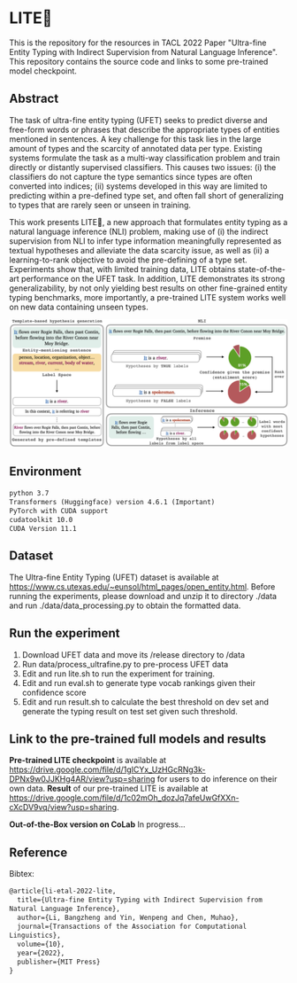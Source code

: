 # LITE:beers:
This is the repository for the resources in TACL 2022 Paper "Ultra-fine Entity Typing with Indirect Supervision from Natural Language Inference". This repository contains the source code and links to some pre-trained model checkpoint.

## Abstract
The task of ultra-fine entity typing (UFET) seeks to predict diverse and free-form words or phrases that describe the appropriate types of entities mentioned in sentences. A key challenge for this task lies in the large amount of types and the scarcity of annotated data per type. Existing systems formulate the task as a multi-way classification problem and train directly or distantly supervised classifiers. This causes two issues: 
  (i) the classifiers do not capture the type semantics since types are often converted into indices; (ii) systems developed in this way are limited to predicting within a pre-defined type set, and often fall short of generalizing to types that are rarely seen or unseen in training. 

This work presents LITE:beers:, a new approach that formulates entity typing as a natural language inference (NLI) problem, making use of (i) the indirect supervision from NLI to infer type information meaningfully represented as textual hypotheses and alleviate the data scarcity issue, as well as (ii) a learning-to-rank objective to avoid the pre-defining of a type set. Experiments show that, with limited training data, LITE obtains state-of-the-art performance on the UFET task. In addition, LITE demonstrates its strong generalizability, by not only yielding best results on other fine-grained entity typing benchmarks, more importantly, a  pre-trained LITE system works well on new data containing unseen types.

![Fig1 in paper](https://github.com/luka-group/lite/blob/main/readme/lite.png)

## Environment

    python 3.7
    Transformers (Huggingface) version 4.6.1 (Important)
    PyTorch with CUDA support
    cudatoolkit 10.0
    CUDA Version 11.1
  
## Dataset  
The Ultra-fine Entity Typing (UFET) dataset is available at https://www.cs.utexas.edu/~eunsol/html_pages/open_entity.html. Before running the experiments, please download and unzip it to directory ./data and run ./data/data_processing.py to obtain the formatted data.


## Run the experiment  
1. Download UFET data and move its /release directory to /data
2. Run data/process_ultrafine.py to pre-process UFET data
3. Edit and run lite.sh to run the experiment for training.
4. Edit and run eval.sh to generate type vocab rankings given their confidence score
5. Edit and run result.sh to calculate the best threshold on dev set and generate the typing result on test set given such threshold.


## Link to the pre-trained full models and results
**Pre-trained LITE checkpoint** is available at https://drive.google.com/file/d/1gICYx_UzHGcRNg3k-DPNx9w0JJKHg4AR/view?usp=sharing for users to do inference on their own data.
**Result** of our pre-trained LITE is available at https://drive.google.com/file/d/1c02mOh_dozJq7afeUwGfXXn-cXcDV9vq/view?usp=sharing.

**Out-of-the-Box version on CoLab**
In progress...

## Reference
Bibtex:
  
    @article{li-etal-2022-lite,
      title={Ultra-fine Entity Typing with Indirect Supervision from Natural Language Inference},
      author={Li, Bangzheng and Yin, Wenpeng and Chen, Muhao},
      journal={Transactions of the Association for Computational Linguistics},
      volume={10},
      year={2022},
      publisher={MIT Press}
    }
